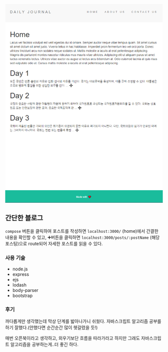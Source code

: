 ![features](./images/journal.png)

## 간단한 블로그

`compose` 버튼을 클릭하여 포스트를 작성하면
`localhost:3000/` (home)에서 간결한 내용을 확인할 수 있고,
➕버튼을 클릭하면
`localhost:3000/posts/:postName` (해당 포스팅)으로 route되어 자세한 포스트를 읽을 수 있다.

### 사용 기술

- node.js
- express
- ejs
- lodash
- body-parser
- bootstrap

### 후기

까다롭게만 생각했는데 막상 단계를 밟아나가니 쉬웠다.
자바스크립트 알고리즘 공부를 하기 잘했다.(안했다면 순간순간 많이 헷갈렸을 듯!)

매번 오픈북이라고 생각하고, 외우기보단 흐름을 따라가라고 하지만
그래도 자바스크립트 알고리즘을 공부하는게..더 좋긴 하다.
